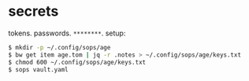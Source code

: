 # secrets

tokens. passwords. `********`. setup:

```sh
$ mkdir -p ~/.config/sops/age
$ bw get item age.tom | jq -r .notes > ~/.config/sops/age/keys.txt
$ chmod 600 ~/.config/sops/age/keys.txt
$ sops vault.yaml
```
